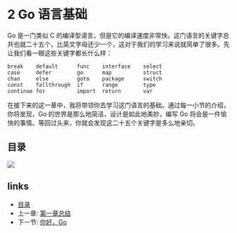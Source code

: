 # 2 Go 语言基础

Go 是一门类似 C 的编译型语言，但是它的编译速度非常快。这门语言的关键字总共也就二十五个，比英文字母还少一个，这对于我们的学习来说就简单了很多。先让我们看一眼这些关键字都长什么样：

    break    default      func    interface    select
    case     defer        go      map          struct
    chan     else         goto    package      switch
    const    fallthrough  if      range        type
    continue for          import  return       var

在接下来的这一章中，我将带领你去学习这门语言的基础。通过每一小节的介绍，你将发现，Go 的世界是那么地简洁，设计是如此地美妙，编写 Go 将会是一件愉快的事情。等回过头来，你就会发现这二十五个关键字是多么地亲切。

## 目录

![](https://ngte-superbed.oss-cn-beijing.aliyuncs.com/uPic/images/navi2.png?raw=true)

## links

- [目录](preface.md)
- 上一章: [第一章总结](01.5.md)
- 下一节: [你好，Go](02.1.md)

